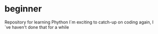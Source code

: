 # beginner
Repository for learning Phython
I´m exciting to catch-up on coding again, I´ve haven't done that for a while

